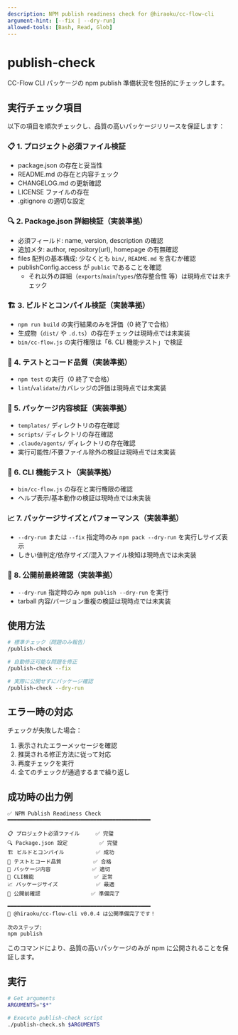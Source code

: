 ```yaml
---
description: NPM publish readiness check for @hiraoku/cc-flow-cli
argument-hint: [--fix | --dry-run]
allowed-tools: [Bash, Read, Glob]
---
```


# publish-check

CC-Flow CLI パッケージの npm publish 準備状況を包括的にチェックします。

## 実行チェック項目

以下の項目を順次チェックし、品質の高いパッケージリリースを保証します：

### 📋 1. プロジェクト必須ファイル検証

- package.json の存在と妥当性
- README.md の存在と内容チェック
- CHANGELOG.md の更新確認
- LICENSE ファイルの存在
- .gitignore の適切な設定

### 🔍 2. Package.json 詳細検証（実装準拠）

- 必須フィールド: name, version, description の確認
- 追加メタ: author, repository(url), homepage の有無確認
- files 配列の基本構成: 少なくとも `bin/`, `README.md` を含むか確認
- publishConfig.access が `public` であることを確認
  - それ以外の詳細（`exports`/`main`/`types`/依存整合性 等）は現時点では未チェック

### 🏗️ 3. ビルドとコンパイル検証（実装準拠）

- `npm run build` の実行結果のみを評価（0 終了で合格）
- 生成物（`dist/` や `.d.ts`）の存在チェックは現時点では未実装
- `bin/cc-flow.js` の実行権限は「6. CLI 機能テスト」で検証

### 🧪 4. テストとコード品質（実装準拠）

- `npm test` の実行（0 終了で合格）
- `lint`/`validate`/カバレッジの評価は現時点では未実装

### 📁 5. パッケージ内容検証（実装準拠）

- `templates/` ディレクトリの存在確認
- `scripts/` ディレクトリの存在確認
- `.claude/agents/` ディレクトリの存在確認
- 実行可能性/不要ファイル除外の検証は現時点では未実装

### 🔧 6. CLI 機能テスト（実装準拠）

- `bin/cc-flow.js` の存在と実行権限の確認
- ヘルプ表示/基本動作の検証は現時点では未実装

### 📈 7. パッケージサイズとパフォーマンス（実装準拠）

- `--dry-run` または `--fix` 指定時のみ `npm pack --dry-run` を実行しサイズ表示
- しきい値判定/依存サイズ/混入ファイル検知は現時点では未実装

### 🚀 8. 公開前最終確認（実装準拠）

- `--dry-run` 指定時のみ `npm publish --dry-run` を実行
- tarball 内容/バージョン重複の検証は現時点では未実装

## 使用方法

```bash
# 標準チェック（問題のみ報告）
/publish-check

# 自動修正可能な問題を修正
/publish-check --fix

# 実際に公開せずにパッケージ確認
/publish-check --dry-run
```

## エラー時の対応

チェックが失敗した場合：

1. 表示されたエラーメッセージを確認
2. 推奨される修正方法に従って対応
3. 再度チェックを実行
4. 全てのチェックが通過するまで繰り返し

## 成功時の出力例

```
✅ NPM Publish Readiness Check
━━━━━━━━━━━━━━━━━━━━━━━━━━━━━━━━━━━━━━━━━━━━━

📋 プロジェクト必須ファイル     ✅ 完璧
🔍 Package.json 設定          ✅ 完璧
🏗️ ビルドとコンパイル          ✅ 成功
🧪 テストとコード品質          ✅ 合格
📁 パッケージ内容             ✅ 適切
🔧 CLI機能                   ✅ 正常
📈 パッケージサイズ            ✅ 最適
🚀 公開前確認                ✅ 準備完了

━━━━━━━━━━━━━━━━━━━━━━━━━━━━━━━━━━━━━━━━━━━━━
🎉 @hiraoku/cc-flow-cli v0.0.4 は公開準備完了です！

次のステップ:
npm publish
```

このコマンドにより、品質の高いパッケージのみが npm に公開されることを保証します。

## 実行

```bash
# Get arguments
ARGUMENTS="$*"

# Execute publish-check script
./publish-check.sh $ARGUMENTS
```
